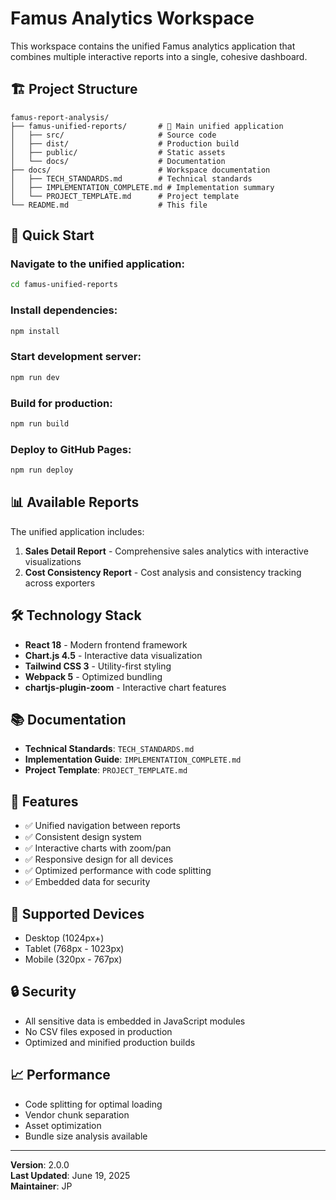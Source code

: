 # Famus Analytics Workspace

This workspace contains the unified Famus analytics application that combines multiple interactive reports into a single, cohesive dashboard.

## 🏗️ **Project Structure**

```
famus-report-analysis/
├── famus-unified-reports/       # 🚀 Main unified application
│   ├── src/                     # Source code
│   ├── dist/                    # Production build
│   ├── public/                  # Static assets
│   └── docs/                    # Documentation
├── docs/                        # Workspace documentation
│   ├── TECH_STANDARDS.md        # Technical standards
│   ├── IMPLEMENTATION_COMPLETE.md # Implementation summary
│   └── PROJECT_TEMPLATE.md      # Project template
└── README.md                    # This file
```

## 🚀 **Quick Start**

### Navigate to the unified application:
```bash
cd famus-unified-reports
```

### Install dependencies:
```bash
npm install
```

### Start development server:
```bash
npm run dev
```

### Build for production:
```bash
npm run build
```

### Deploy to GitHub Pages:
```bash
npm run deploy
```

## 📊 **Available Reports**

The unified application includes:

1. **Sales Detail Report** - Comprehensive sales analytics with interactive visualizations
2. **Cost Consistency Report** - Cost analysis and consistency tracking across exporters

## 🛠️ **Technology Stack**

- **React 18** - Modern frontend framework
- **Chart.js 4.5** - Interactive data visualization
- **Tailwind CSS 3** - Utility-first styling
- **Webpack 5** - Optimized bundling
- **chartjs-plugin-zoom** - Interactive chart features

## 📚 **Documentation**

- **Technical Standards**: `TECH_STANDARDS.md`
- **Implementation Guide**: `IMPLEMENTATION_COMPLETE.md`
- **Project Template**: `PROJECT_TEMPLATE.md`

## 🎯 **Features**

- ✅ Unified navigation between reports
- ✅ Consistent design system
- ✅ Interactive charts with zoom/pan
- ✅ Responsive design for all devices
- ✅ Optimized performance with code splitting
- ✅ Embedded data for security

## 📱 **Supported Devices**

- Desktop (1024px+)
- Tablet (768px - 1023px)  
- Mobile (320px - 767px)

## 🔒 **Security**

- All sensitive data is embedded in JavaScript modules
- No CSV files exposed in production
- Optimized and minified production builds

## 📈 **Performance**

- Code splitting for optimal loading
- Vendor chunk separation
- Asset optimization
- Bundle size analysis available

---

**Version**: 2.0.0  
**Last Updated**: June 19, 2025  
**Maintainer**: JP